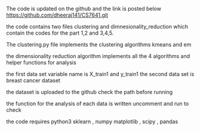 The code is updated on the github and the link is posted below 
https://github.com/dheeraj141/CS7641.git 

the code contains two files clustering and dimnesionality_reduction which contain the codes for the part 1,2 and 3,4,5. 


The clustering.py file implements the clustering algorithms kmeans and em

the dimensionality reduction algorithm implements all the 4 algorithms and helper functions for analysis 

the first data set variable name is X_train1 and y_train1 
the second data set is breast cancer dataset 

the dataset is uploaded to the github check the path before running

the function for the analysis of each data is written uncomment and run to check 

the code requires python3 sklearn , numpy matplotlib , scipy , pandas 

